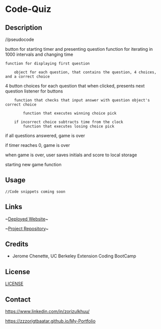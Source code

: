 # Code-Quiz

## Description 


//pseudocode

button for starting timer and presenting question
    function for iterating in 1000 intervals and changing time

    function for displaying first question

        object for each question, that contains the question, 4 choices, and a correct choice

4 button choices for each question that when clicked, presents next question
    listener for buttons 
    
        function that checks that input answer with question object's correct choice

            function that executes winning choice pick

        if incorrect choice subtracts time from the clock
            function that executes losing choice pick



if all questions answered, game is over

if timer reaches 0, game is over

when game is over, user saves initials and score to local storage

starting new game function

## Usage



```
//Code snippets coming soon
```



## Links

~[Deployed Website](#links)~

~[Project Repository](#links)~

## Credits

* Jerome Chenette, UC Berkeley Extension Coding BootCamp

## License

[LICENSE](/LICENSE)

## Contact

https://www.linkedin.com/in/zorizulkhuu/

https://zzzorigtbaatar.github.io/My-Portfolio